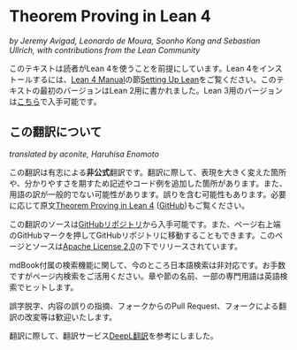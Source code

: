 # Theorem Proving in Lean 4

*by Jeremy Avigad, Leonardo de Moura, Soonho Kong and Sebastian Ullrich, with contributions from the Lean Community*

このテキストは読者がLean 4を使うことを前提にしています。Lean 4をインストールするには、[Lean 4 Manual](https://leanprover.github.io/lean4/doc/)の節[Setting
Up Lean](https://leanprover.github.io/lean4/doc/setup.html)をご覧ください。このテキストの最初のバージョンはLean 2用に書かれました。Lean 3用のバージョンは[こちら](https://leanprover.github.io/theorem_proving_in_lean/)で入手可能です。

## この翻訳について

*translated by aconite, Haruhisa Enomoto*

この翻訳は有志による**非公式**翻訳です。翻訳に際して、表現を大きく変えた箇所や、分かりやすさを期すため記述やコード例を追加した箇所があります。また、用語の訳が一般的でない可能性があります。誤りを含む可能性もあります。必要に応じて原文[Theorem Proving in Lean 4](https://leanprover.github.io/theorem_proving_in_lean4/) ([GitHub](https://github.com/leanprover/theorem_proving_in_lean4))もご覧ください。

この翻訳のソースは[GitHubリポジトリ](https://github.com/aconite-ac/theorem_proving_in_lean4)から入手可能です。また、ページ右上端のGitHubマークを押してGitHubリポジトリに移動することもできます。このページとソースは[Apache License 2.0](LICENSE)の下でリリースされています。

mdBook付属の検索機能に関して、今のところ日本語検索は非対応です。お手数ですがページ内検索をご活用ください。章や節の名前、一部の専門用語は英語検索でヒットします。

誤字脱字、内容の誤りの指摘、フォークからのPull Request、フォークによる翻訳の改変等は歓迎いたします。

翻訳に際して、翻訳サービス[DeepL翻訳](https://www.deepl.com/ja/translator)を参考にしました。
